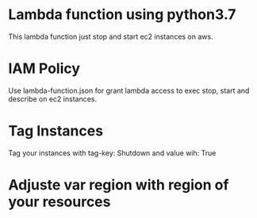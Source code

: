 # Lambda function using python3.7

This lambda function just stop and start ec2 instances on aws.

# IAM Policy
Use lambda-function.json for grant lambda access to exec stop, start and describe on ec2 instances.

# Tag Instances 
Tag your instances with tag-key: Shutdown and value wih: True

# Adjuste var region with region of your resources
